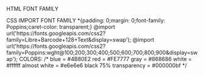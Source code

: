 HTML FONT FAMILY
<link rel="preconnect" href="https://fonts.googleapis.com">
<link rel="preconnect" href="https://fonts.gstatic.com" crossorigin>
<link href="https://fonts.googleapis.com/css2?family=Libre+Barcode+128+Text&display=swap" rel="stylesheet">
<link rel="stylesheet" href="https://cdnjs.cloudflare.com/ajax/libs/font-awesome/4.7.0/css/font-awesome.min.css">
CSS IMPORT FONT FAMILY
*{padding: 0;margin: 0;font-family: Poppins;caret-color: transparent;}
@import url('https://fonts.googleapis.com/css2?family=Libre+Barcode+128+Text&display=swap');
@import url('https://fonts.googleapis.com/css2?family=Poppins:wght@100;200;300;400;500;600;700;800;900&display=swap');
COLORS:
/* 
    blue = #4B80E2
    red = #FE7777
    gray = #868686
    white = #ffffff
    almost white = #e6e6e6
    black 75% transparency = #000000bf
*/
